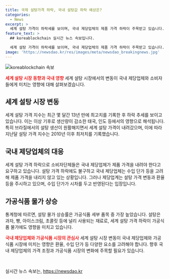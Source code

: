 ```yaml
---
title: 국제 설탕가격 하락, 국내 설탕값 하락 예상은?
categories:
  - News
excerpt: >
  세계 설탕 가격이 하락세를 보이며, 국내 제당업체의 제품 가격 하락이 주목받고 있습니다. 유엔 식량농업기구에 따르면 세계 설탕 가격이 3월부터 연이은 하락세를 보였으며, 소비자단체들은 국내 제품 가격도 하락해야 한다고 주문하고 있습니다. 그러나 제당업계는 설탕 가격 변동과 환율 상황 등을 고려해야 한다고 설명하고 있습니다. 설탕 가격 하락은 가공식품 물가에도 영향을 미치고 있으며, 이를 통해 슈거플레이션이라는 경제 현상이 일어날 수 있다는 우려도 제기되고 있습니다. (150자)
feature_text: >
  ## koreablockchain 실시간 뉴스 속보입니다.

  세계 설탕 가격이 하락세를 보이며, 국내 제당업체의 제품 가격 하락이 주목받고 있습니다. 유엔 식량농업기구에 따르면 세계 설탕 가격이 3월부터 연이은 하락세를 보였으며, 소비자단체들은 국내 제품 가격도 하락해야 한다고 주문하고 있습니다. 그러나 제당업계는 설탕 가격 변동과 환율 상황 등을 고려해야 한다고 설명하고 있습니다. 설탕 가격 하락은 가공식품 물가에도 영향을 미치고 있으며, 이를 통해 슈거플레이션이라는 경제 현상이 일어날 수 있다는 우려도 제기되고 있습니다. (150자)
image: 'https://newsdao.kr/res/images/meta/newsdao_breakingnews.jpg'
---
```


<p><img src="https://newsdao.kr/res/images/meta/newsdao_breakingnews.jpg" alt="koreablockchain 속보" /></p>

<p><b><span style="color: #ee2323;">세계 설탕 시장 동향과 국내 영향</span></b>
세계 설탕 시장에서의 변동이 국내 제당업체와 소비자들에게 미치는 영향에 대해 살펴보겠습니다.</p>

<h2 data-ke-size="size26">세계 설탕 시장 변동</h2>

<p>세계 설탕 가격 지수는 최근 몇 달간 13년 만에 최고치를 기록한 후 하락 추세를 보이고 있습니다. 이는 이상 기후로 생산량이 감소한 태국, 인도 등에서의 영향으로 해석됩니다. 특히 브라질에서의 설탕 생산이 원활해지면서 세계 설탕 가격이 내려갔으며, 이에 따라 지난달 설탕 가격 지수는 2010년 이후 최저치를 기록했습니다.</p>

<h2 data-ke-size="size26">국내 제당업체의 대응</h2>

<p>세계 설탕 가격 하락으로 소비자단체들은 국내 제당업체가 제품 가격을 내려야 한다고 요구하고 있습니다. 설탕 가격 하락에도 불구하고 국내 제당업체는 수입 단가 등을 고려해 제품 가격을 내리지 않고 있는 상황입니다. 그러나 제당업계는 설탕 가격 변동과 환율 등을 주시하고 있으며, 수입 단가가 시차를 두고 반영된다는 입장입니다.</p>

<h2 data-ke-size="size26">가공식품 물가 상승</h2>

<p>통계청에 따르면, 설탕 물가 상승률은 가공식품 세부 품목 중 가장 높았습니다. 설탕은 과자, 빵, 아이스크림, 초콜릿 등에 널리 사용되는 재료로, 세계 설탕 가격 하락이 가공식품 물가에도 영향을 미치고 있습니다.</p>

<p><b><span style="color: #ee2323;">국내 제당업체와 가공식품 시장의 관심사</span></b>
세계 설탕 시장 변동이 국내 제당업체와 가공식품 시장에 미치는 영향은 환율, 수입 단가 등 다양한 요소를 고려해야 합니다. 향후 국내 제당업체의 가격 조정과 가공식품 시장의 변화에 주목할 필요가 있습니다.</p>

<p data-ke-size="size16">&nbsp;</p>
실시간 뉴스 속보는, <a href="https://newsdao.kr" rel="dofollow">https://newsdao.kr</a>


